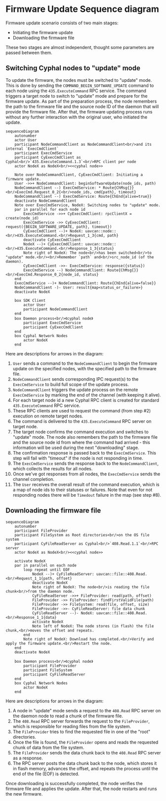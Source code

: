 # Firmware Update Sequence diagram

Firmware update scenario consists of two main stages:
- Initiating the firmware update
- Downloading the firmware file

These two stages are almost independent, thought some parameters are passed between them.

## Switching Cyphal nodes to "update" mode

To update the firmware, the nodes must be switched to "update" mode.
This is done by sending the `COMMAND_BEGIN_SOFTWARE_UPDATE` command to each node using the `435.ExecuteCommand` RPC service.
The command triggers a target node to switch to "update" mode and prepare for the firmware update.
As part of the preparation process, the node remembers the path to the firmware file and the source node ID of the daemon that will provide the firmware file.
After that, the firmware updating process runs without any further interaction with the original user, who initiated the update.

```mermaid
sequenceDiagram
    autonumber
    actor User
    participant NodeCommandClient as NodeCommandClient<br/>and its internal `ExecCmdClient`
    participant ExecCmdService
    participant CyExecCmdClient as Cyphal<br/>`435.ExecuteCommand.1.3`<br/>RPC client per node
    actor NodeX as NodeX<br/><<cyphal node>>
    
    Note over NodeCommandClient, CyExecCmdClient: Initiating a firmware update.
    User ->>+ NodeCommandClient: beginSoftwareUpdate(node_ids, path)
    NodeCommandClient --) ExecCmdService: * Route{ChMsg{}}<br/>ExecCmd.Request_0_2{<br/>node_ids, cmd{path}, timeout}
    NodeCommandClient --) ExecCmdService: Route{ChEnd{alive=true}}
    deactivate NodeCommandClient
    Note over ExecCmdService, NodeX: Switching nodes to "update" mode.
    par in parallel for each node id
        ExecCmdService ->>+ CyExecCmdClient: rpcClientX = create(node_id)
        ExecCmdService ->> CyExecCmdClient: request({BEGIN_SOFTWARE_UPDATE, path}, timeout})
        CyExecCmdClient --)+ NodeX: uavcan::node::<br/>435.ExecuteCommand.<br/>Request_1_3{cmd, path}
        deactivate CyExecCmdClient
        NodeX --)+ CyExecCmdClient: uavcan::node::<br/>435.ExecuteCommand.<br/>Response_1_3{status}
        Note right of NodeX: The node<br/>has been switched<br/>to "update" mode.<br/><br/>Remember `path` and<br/>src_node_id (of the daemon).
        CyExecCmdClient ->>- ExecCmdService: response({status})
        ExecCmdService --) NodeCommandClient: Route{ChMsg{}}<br/>ExecCmd.Response_0_2{node_id, status}
    end
    ExecCmdService --)+ NodeCommandClient: Route{ChEnd{alive=false}}
    NodeCommandClient -)- User: result{map<status_or_failure>}
    deactivate NodeX

    box SDK Client
        actor User
        participant NodeCommandClient
    end
    box Daemon process<br/>《cyphal node》
        participant ExecCmdService
        participant CyExecCmdClient
    end
    box Cyphal Network Nodes
        actor NodeX
    end
```
Here are descriptions for arrows in the diagram:
1. `User` sends a command to the `NodeCommandClient` to begin the firmware update on the specified nodes, with the specified path to the firmware file.
2. `NodeCommandClient` sends corresponding IPC request(s) to the `ExecCmdService` to build full scope of the update process.
3. `NodeCommandClient` triggers the update process on the remote `ExecCmdService` by marking the end of the channel (with keeping it alive).
4. For each target node id a new Cyphal RPC client is created for standard `435.ExecuteCommand` RPC service.
5. These RPC clients are used to request the command (from step #2) execution on remote target nodes.
6. The command is delivered to the `435.ExecuteCommand` RPC server on target node.
7. The target node confirms the command execution and switches to "update" mode.
The node also remembers the path to the firmware file and the source node id from where the command had arrived -
this information will be used during the next "downloading" stage.
8. The confirmation response is passed back to the `ExecCmdService`. This step will fail with "timeout" if the node is not responding in time.
9. The `ExecCmdService` sends the response back to the `NodeCommandClient`, which collects the results for all nodes.
10. Once we've got responses from all nodes, the `ExecCmdService` sends the channel completion.
11. The `User` receives the overall result of the command execution, which is a map of node ids to their statuses or failures.
Note that even for not responding nodes there will be `Timedout` failure in the map (see step #8).

## Downloading the firmware file

```mermaid
sequenceDiagram
    autonumber
    participant FileProvider
    participant FileSystem as Root directories<br/>on the OS file system
    participant CyFileReadServer as Cyphal<br/>`408.Read.1.1`<br/>RPC server
    actor NodeX as NodeX<br/><<cyphal node>>
    
    activate NodeX
    par in parallel on each node
        loop repeat until EOF
            NodeX --)+ CyFileReadServer: uavcan::file::408.Read.<br/>Request_1_1{path, offset}
            deactivate NodeX
            Note right of NodeX: The node<br/>is reading the file chunk<br/>from the daemon node.
            CyFileReadServer ->>+ FileProvider: read(path, offset)
            FileProvider ->> FileProvider: findFirstValidFile(path)
            FileProvider ->> FileSystem: read(file, offset, size)
            FileProvider ->>- CyFileReadServer: file data chunk
            CyFileReadServer --)- NodeX: uavcan::file::408.Read.<br/>Response_1_1{data}
            activate NodeX
            Note left of NodeX: The node stores (in flash) the file chunk,<br/>moves the offset and repeats. 
        end
        Note right of NodeX: Download has completed.<br/>Verify and apply the firmware update.<br/>Restart the node.
    end
    deactivate NodeX

    box Daemon process<br/>《cyphal node》
        participant FileProvider
        participant FileSystem
        participant CyFileReadServer
    end
    box Cyphal Network Nodes
        actor NodeX
    end
```
Here are descriptions for arrows in the diagram:
1. A node in "update" mode sends a request to the `408.Read` RPC server on the daemon node to read a chunk of the firmware file.
2. The `408.Read` RPC server forwards the request to the `FileProvider`, which is responsible for reading files from the file system.
3. The `FileProvider` tries to find the requested file in one of the "root" directories.
4. Once the file is found, the `FileProvider` opens and reads the requested chunk of data from the file system.
5. The `FileProvider` sends the data chunk back to the `408.Read` RPC server as a response.
6. The RPC server posts the data chunk back to the node, which stores it in flash memory,
advances the offset, and repeats the process until the end of the file (EOF) is detected.

Once downloading is successfully completed, the node verifies the firmware file and applies the update.
After that, the node restarts and runs the new firmware.
